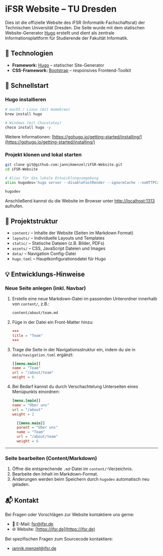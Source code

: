 # iFSR Website – TU Dresden

Dies ist die offizielle Website des iFSR (Informatik-Fachschaftsrat) der Technischen Universität Dresden. Die Seite wurde mit dem statischen Website-Generator [Hugo](https://gohugo.io/) erstellt und dient als zentrale Informationsplattform für Studierende der Fakultät Informatik.

## 🔧 Technologien

- **Framework:** [Hugo](https://gohugo.io/) – statischer Site-Generator
- **CSS-Framework:** [Bootstrap](https://getbootstrap.com/) – responsives Frontend-Toolkit

## 🚀 Schnellstart

### Hugo installieren

```bash
# macOS / Linux (mit Homebrew)
brew install hugo

# Windows (mit Chocolatey)
choco install hugo -y
```

Weitere Informationen: [https://gohugo.io/getting-started/installing/](https://gohugo.io/getting-started/installing/)

### Projekt klonen und lokal starten

```bash
git clone git@github.com:jannikmenzel/iFSR-Website.git
cd iFSR-Website

# Alias für die lokale Entwicklungsumgebung
alias hugodev='hugo server --disableFastRender --ignoreCache --noHTTPCache --cleanDestinationDir'

hugodev
```

Anschließend kannst du die Website im Browser unter [http://localhost:1313](http://localhost:1313) aufrufen.

## 📁 Projektstruktur

- `content/` – Inhalte der Website (Seiten im Markdown Format)
- `layouts/` – Individuelle Layouts und Templates
- `static/` – Statische Dateien (z.B. Bilder, PDFs)
- `assets/` – CSS, JavaScript Dateien und Images
- `data/` – Navigation Config-Datei
- `hugo.toml` – Hauptkonfigurationsdatei für Hugo

## 💡 Entwicklungs-Hinweise

### Neue Seite anlegen (inkl. Navbar)

1. Erstelle eine neue Markdown-Datei im passenden Unterordner innerhalb von `content/`, z.B.:

    ```bash
    content/about/team.md
    ```

2. Füge in der Datei ein Front-Matter hinzu:

    ```toml
    +++
    title = "Team"
    +++
    ```

3. Trage die Seite in der Navigationsstruktur ein, indem du sie in `data/navigation.toml` ergänzt:

    ```toml
    [[menu.main]]
    name = "Team"
    url = "/about/team"
    weight = 6
    ```

4. Bei Bedarf kannst du durch Verschachtelung Unterseiten eines Menüpunkts einordnen:

    ```toml
    [menu.[main]]
    name = "Über uns"
    url = "/about"
    weight = 2

      [[menu.main]]
      parent = "Über uns"
      name = "Team"
      url = "/about/team"
      weight = 6
    ```

---

### Seite bearbeiten (Content/Markdown)

1. Öffne die entsprechende `.md`-Datei im `content/`-Verzeichnis.
2. Bearbeite den Inhalt im Markdown-Format.
3. Änderungen werden beim Speichern durch `hugodev` automatisch neu geladen.

## 📬 Kontakt

Bei Fragen oder Vorschlägen zur Website kontaktiere uns gerne:

- 📧 E-Mail: [fsr@ifsr.de](mailto:fsr@ifsr.de)
- 🌐 Website: [https://ifsr.de](https://ifsr.de)

Bei spezifischen Fragen zum Sourcecode kontaktiere:

- [jannik.menzel@ifsr.de](mailto:jannik.menzel@ifsr.de)
